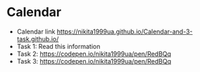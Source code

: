 # Calendar
* Calendar link https://nikita1999ua.github.io/Calendar-and-3-task.github.io/
* Task 1: Read this information
* Task 2: https://codepen.io/nikita1999ua/pen/RedBQq
* Task 3: https://codepen.io/nikita1999ua/pen/RedBQq
